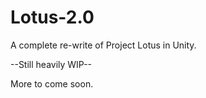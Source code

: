 # Lotus-2.0

A complete re-write of Project Lotus in Unity.

--Still heavily WIP--

More to come soon.
